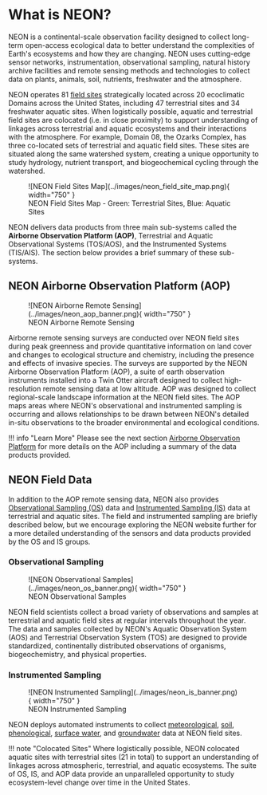# What is NEON?

NEON is a continental-scale observation facility designed to collect long-term open-access ecological data to better understand the complexities of Earth's ecosystems and how they are changing. NEON uses cutting-edge sensor networks, instrumentation, observational sampling, natural history archive facilities and remote sensing methods and technologies to collect data on plants, animals, soil, nutrients, freshwater and the atmosphere.

NEON operates 81 [field sites](https://www.neonscience.org/field-sites/about-field-sites) strategically located across 20 ecoclimatic Domains across the United States, including 47 terrestrial sites and 34 freshwater aquatic sites. When logistically possible, aquatic and terrestrial field sites are colocated (i.e. in close proximity) to support understanding of linkages across terrestrial and aquatic ecosystems and their interactions with the atmosphere. For example, Domain 08, the Ozarks Complex, has three co-located sets of terrestrial and aquatic field sites. These sites are situated along the same watershed system, creating a unique opportunity to study hydrology, nutrient transport, and biogeochemical cycling through the watershed.

<figure markdown>
  ![NEON Field Sites Map](../images/neon_field_site_map.png){ width="750" }
  <figcaption>NEON Field Sites Map - Green: Terrestrial Sites, Blue: Aquatic Sites</figcaption>
</figure>

NEON delivers data products from three main sub-systems called the **Airborne Observation Platform (AOP)**, Terrestrial and Aquatic Observational Systems (TOS/AOS), and the Instrumented Systems (TIS/AIS). The section below provides a brief summary of these sub-systems.

## NEON Airborne Observation Platform (AOP)

<figure markdown>
  ![NEON Airborne Remote Sensing](../images/neon_aop_banner.png){ width="750" }
  <figcaption>NEON Airborne Remote Sensing</figcaption>
</figure>

Airborne remote sensing surveys are conducted over NEON field sites during peak greenness and provide quantitative information on land cover and changes to ecological structure and chemistry, including the presence and effects of invasive species. The surveys are supported by the NEON Airborne Observation Platform (AOP), a suite of earth observation instruments installed into a Twin Otter aircraft designed to collect high-resolution remote sensing data at low altitude. AOP was designed to collect regional-scale landscape information at the NEON field sites. The AOP maps areas where NEON's observational and instrumented sampling is occurring and allows relationships to be drawn between NEON's detailed in-situ observations to the broader environmental and ecological conditions.

!!! info "Learn More"
    Please see the next section [Airborne Observation Platform](aop_background.md) for more details on the AOP including a summary of the data products provided.

## NEON Field Data

In addition to the AOP remote sensing data, NEON also provides [Observational Sampling (OS)](https://www.neonscience.org/data-collection/observational-sampling) data and [Instrumented Sampling (IS)](https://www.neonscience.org/data-collection/automated-instruments) data at terrestrial and aquatic sites. The field and instrumented sampling are briefly described below, but we encourage exploring the NEON website further for a more detailed understanding of the sensors and data products provided by the OS and IS groups.

### Observational Sampling

<figure markdown>
  ![NEON Observational Samples](../images/neon_os_banner.png){ width="750" }
  <figcaption>NEON Observational Samples</figcaption>
</figure>

NEON field scientists collect a broad variety of observations and samples at terrestrial and aquatic field sites at regular intervals throughout the year. The data and samples collected by NEON's Aquatic Observation System (AOS) and Terrestrial Observation System (TOS) are designed to provide standardized, continentally distributed observations of organisms, biogeochemistry, and physical properties.

### Instrumented Sampling

<figure markdown>
  ![NEON Instrumented Sampling](../images/neon_is_banner.png){ width="750" }
  <figcaption>NEON Instrumented Sampling</figcaption>
</figure>

NEON deploys automated instruments to collect [meteorological](https://www.neonscience.org/data-collection/meteorology), [soil](https://www.neonscience.org/data-collection/soil-sensors), [phenological](https://www.neonscience.org/data-collection/phenocams), [surface water](https://www.neonscience.org/data-collection/surface-water), and [groundwater](https://www.neonscience.org/data-collection/groundwater) data at NEON field sites.

!!! note "Colocated Sites"
    Where logistically possible, NEON colocated aquatic sites with terrestrial sites (21 in total) to support an understanding of linkages across atmospheric, terrestrial, and aquatic ecosystems. The suite of OS, IS, and AOP data provide an unparalleled opportunity to study ecosystem-level change over time in the United States.
